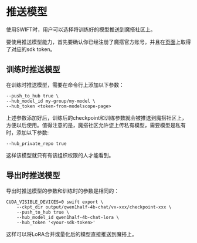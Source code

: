 
# 推送模型

使用SWIFT时，用户可以选择将训练好的模型推送到魔搭社区上。

要使用推送模型能力，首先要确认你已经注册了魔搭官方账号，并且在[页面](https://www.modelscope.cn/my/myaccesstoken)上取得了对应的sdk token。

## 训练时推送模型

在训练时推送模型，需要在命令行上添加以下参数：
```shell
--push_to_hub true \
--hub_model_id my-group/my-model \
--hub_token <token-from-modelscope-page>
```

上述参数添加好后，训练后的checkpoint和训练参数就会被推送到魔搭社区上，方便以后使用。值得注意的是，魔搭社区允许您上传私有模型，需要模型是私有时，添加以下参数:

```shell
--hub_private_repo true
```

这样该模型就只有有该组织权限的人才能看到。

## 导出时推送模型

导出时推送模型的参数和训练时的参数是相同的：
```shell
CUDA_VISIBLE_DEVICES=0 swift export \
    --ckpt_dir output/qwen1half-4b-chat/vx-xxx/checkpoint-xxx \
    --push_to_hub true \
    --hub_model_id qwen1half-4b-chat-lora \
    --hub_token '<your-sdk-token>'
```

这样可以将LoRA合并或量化后的模型直接推送到魔搭上。

